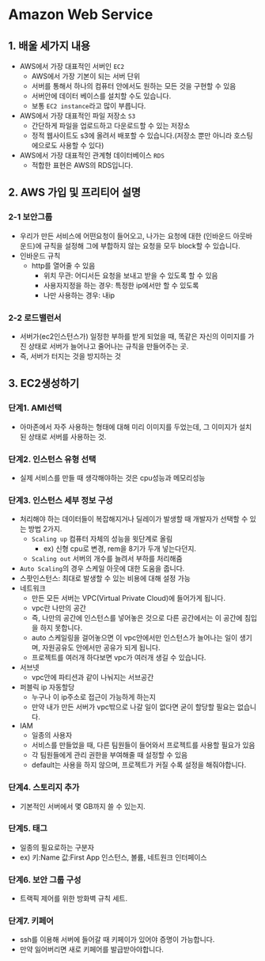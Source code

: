 # Amazon Web Service

## 1. 배울 세가지 내용

- AWS에서 가장 대표적인 서버인 `EC2`
  - AWS에서 가장 기본이 되는 서버 단위
  - 서버를 통해서 하나의 컴퓨터 안에서도 원하는 모든 것을 구현할 수 있음
  - 서버안에 데이터 베이스를 설치할 수도 있습니다.
  - 보통 `EC2 instance`라고 많이 부릅니다.
- AWS에서 가장 대표적인 파일 저장소 `S3`
  - 간단하게 파일을 업로드하고 다운로드할 수 있는 저장소
  - 정적 웹사이트도 s3에 올려서 배포할 수 있습니다.(저장소 뿐만 아니라 호스팅에으로도 사용할 수 있다)
- AWS에서 가장 대표적인 관계형 데이터베이스 `RDS`
  - 적합한 표현은 AWS의 RDS입니다.

## 2. AWS 가입 및 프리티어 설명

### 2-1 보안그룹

- 우리가 만든 서비스에 어떤요청이 들어오고, 나가는 요청에 대한 (인바운드 아웃바운드)에 규칙을 설정해 그에 부합하지 않는 요청을 모두 block할 수 있습니다.
- 인바운드 규칙
  - http를 열어줄 수 있음
    - 위치 무관: 어디서든 요청을 보내고 받을 수 있도록 할 수 있음
    - 사용자지정을 하는 경우: 특정한 ip에서만 할 수 있도록
    - 나만 사용하는 경우: 내ip

### 2-2 로드밸런서

- 서버가(ec2인스턴스가) 일정한 부하를 받게 되었을 때, 똑같은 자신의 이미지를 가진 상태로 서버가 늘어나고 줄어나는 규칙을 만들어주는 곳.
- 즉, 서버가 터지는 것을 방지하는 것

## 3. EC2생성하기

### 단계1. AMI선택

- 아마존에서 자주 사용하는 형태에 대해 미리 이미지를 두었는데, 그 이미지가 설치된 상태로 서버를 사용하는 것.

### 단계2. 인스턴스 유형 선택

- 실제 서비스를 만들 때 생각해야하는 것은 cpu성능과 메모리성능

### 단계3. 인스턴스 세부 정보 구성

- 처리해야 하는 데이터들이 복잡해지거나 딜레이가 발생할 때 개발자가 선택할 수 있는 방법 2가지.
  - `Scaling up` 컴퓨터 자체의 성능을 윗단계로 올림
    - ex) 신형 cpu로 변경, rem을 8기가 두개 넣는다던지.
  - `Scaling out` 서버의 개수를 늘려서 부하를 처리해줌
- `Auto Scaling`의 경우 스케일 아웃에 대한 도움을 줍니다.
- 스팟인스턴스: 최대로 발생할 수 있는 비용에 대해 설정 가능
- 네트워크
  - 만든 모든 서버는 VPC(Virtual Private Cloud)에 들어가게 됩니다.
  - vpc란 나만의 공간
  - 즉, 나만의 공간에 인스턴스를 넣어놓은 것으로 다른 공간에서는 이 공간에 침입을 하지 못합니다.
  - auto 스케일링을 걸어놓으면 이 vpc안에서만 인스턴스가 늘어나는 일이 생기며, 자원공유도 안에서만 공유가 되게 됩니다.
  - 프로젝트를 여러개 하다보면 vpc가 여러개 생길 수 있습니다.
- 서브넷
  - vpc안에 파티션과 같이 나눠지는 서브공간
- 퍼블릭 ip 자동할당
  - 누구나 이 ip주소로 접근이 가능하게 하는지
  - 만약 내가 만든 서버가 vpc밖으로 나갈 일이 없다면 굳이 할당할 필요는 없습니다.
- IAM
  - 일종의 사용자
  - 서비스를 만들었을 때, 다른 팀원들이 들어와서 프로젝트를 사용할 필요가 있음
  - 각 팀원들에게 관리 권한을 부여해줄 때 설정할 수 있음
  - default는 사용을 하지 않으며, 프로젝트가 커질 수록 설정을 해줘야합니다.

### 단계4. 스토리지 추가

- 기본적인 서버에서 몇 GB까지 쓸 수 있는지.

### 단계5. 태그

- 일종의 필요로하는 구분자
- ex) 키:Name 값:First App 인스턴스, 볼륨, 네트원크 인터페이스

### 단계6. 보안 그룹 구성

- 트랙픽 제어를 위한 방화벽 규칙 세트.

### 단계7. 키페어

- ssh를 이용해 서버에 들어갈 때 키페이가 있어야 증명이 가능합니다.
- 만약 잃어버리면 새로 키페어를 발급받아야합니다.
